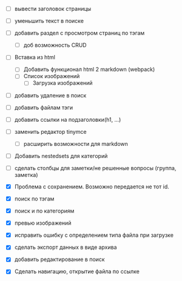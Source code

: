 - [ ] вывести заголовок страницы
- [ ] уменьшить текст в поиске

- [ ] добавить раздел с просмотром страниц по тэгам
  - [ ] доб возможность CRUD
- [ ] Вставка из html
  - [ ] Добавить функционал html 2 markdown (webpack)
  - [ ] Список изображений
    - [ ] Загрузка изображений

- [ ] добавить удаление в поиск
- [ ] добавить файлам тэги
- [ ] добавить ссылки на подзаголовки(h1, ...)

- [ ] заменить редактор tinymce
  - [ ] расширить возможности для markdown
- [ ] Добавить nestedsets для категорий
- [ ] сделать столбцы для заметки/не решенные вопросы (группа, заметка)

- [x] Проблема с сохранением. Возможно передается не тот id.
- [x] поиск по тэгам
- [x] поиск и по категориям
- [x] превью изображений
- [x] исправить ошибку с определением типа файла при загрузке
- [x] сделать экспорт данных в виде архива
- [x] добавить редактирование в поиск
- [x] Сделать навигацию, открытие файла по ссылке


